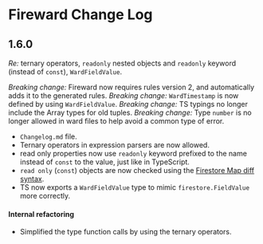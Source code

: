 # Fireward Change Log

## 1.6.0

_Re:_ ternary operators, `readonly` nested objects and `readonly` keyword (instead of `const`), `WardFieldValue`.

_Breaking change:_ Fireward now requires rules version 2, and automatically adds it to the generated rules.
_Breaking change:_ `WardTimestamp` is now defined by using `WardFieldValue`.
_Breaking change:_ TS typings no longer include the Array types for old tuples.
_Breaking change:_ Type `number` is no longer allowed in ward files to help avoid a common type of error.

- `Changelog.md` file.
- Ternary operators in expression parsers are now allowed.
- read only properties now use `readonly` keyword prefixed to the name instead of `const` to the value, just like in TypeScript.
- `read only` (`const`) objects are now checked using the [Firestore Map diff syntax](https://firebase.google.com/docs/reference/rules/rules.MapDiff#changedKeys).
- TS now exports a `WardFieldValue` type to mimic `firestore.FieldValue` more correctly.

#### Internal refactoring

- Simplified the type function calls by using the ternary operators.
